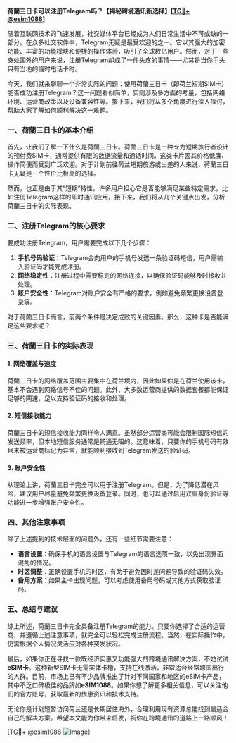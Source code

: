 **荷蘭三日卡可以注册Telegram吗？【揭秘跨境通讯新选择】[[TG💪+ @esim1088](https://t.me/s/esim1088)]**

随着互联网技术的飞速发展，社交媒体平台已经成为人们日常生活中不可或缺的一部分。在众多社交软件中，Telegram无疑是最受欢迎的之一。它以其强大的加密功能、丰富的功能模块和便捷的操作体验，吸引了全球数亿用户。然而，对于一些身处国外的用户来说，注册Telegram却成了一件头疼的事情——尤其是当你手头只有当地的临时电话卡时。

今天，我们就来聊聊一个非常实际的问题：使用荷蘭三日卡（即荷兰短期SIM卡）能否成功注册Telegram？这一问题看似简单，实则涉及多方面的考量，包括网络环境、运营商政策以及设备兼容性等。接下来，我们将从多个角度进行深入探讨，帮助大家了解如何顺利解决这一难题。

### 一、荷蘭三日卡的基本介绍

首先，让我们了解一下什么是荷蘭三日卡。荷蘭三日卡是一种专为短期旅行者设计的预付费SIM卡，通常提供有限的数据流量和通话时间。这类卡片因其价格低廉、操作简便而受到广泛欢迎。对于计划前往荷兰短期旅游或出差的人来说，荷蘭三日卡无疑是一个性价比极高的选择。

然而，也正是由于其“短期”特性，许多用户担心它是否能够满足某些特定需求，比如注册Telegram这样的即时通讯应用。接下来，我们将从几个关键点出发，分析荷蘭三日卡的实际表现。

### 二、注册Telegram的核心要求

要成功注册Telegram，用户需要完成以下几个步骤：

1. **手机号码验证**：Telegram会向用户的手机号发送一条验证码短信，用户需输入验证码才能完成注册。
2. **网络稳定性**：注册过程中需要稳定的网络连接，以确保验证码能够及时接收并处理。
3. **账户安全性**：Telegram对账户安全有严格的要求，例如避免频繁更换设备登录等。

对于荷蘭三日卡而言，前两个条件是决定成败的关键因素。那么，这种卡是否能满足这些要求呢？

### 三、荷蘭三日卡的实际表现

#### 1. 网络覆盖与速度

荷蘭三日卡的网络覆盖范围主要集中在荷兰境内，因此如果你是在荷兰使用该卡，基本不会遇到网络信号不佳的问题。此外，大多数运营商提供的数据套餐都能保证足够的网速，足以支持验证码的接收和处理。

#### 2. 短信接收能力

荷蘭三日卡的短信接收能力同样令人满意。虽然部分运营商可能会限制国际短信的发送频率，但本地短信服务通常是畅通无阻的。这意味着，只要你的手机号码有效且未被运营商标记为异常，就能顺利接收到Telegram发送的验证码。

#### 3. 账户安全性

从理论上讲，荷蘭三日卡完全可以用于注册Telegram。但是，为了降低潜在风险，建议用户尽量避免频繁更换设备登录。同时，也可以通过启用双重身份验证等功能进一步增强账户安全性。

### 四、其他注意事项

除了上述提到的技术层面的问题外，还有一些细节需要注意：

- **语言设置**：确保手机的语言设置与Telegram的语言选项一致，以免出现界面混乱的情况。
- **时区调整**：正确设置手机的时区，有助于避免因时差问题导致的验证码失效。
- **备用方案**：如果主卡出现问题，可以考虑使用备用号码或其他方式获取验证码。

### 五、总结与建议

综上所述，荷蘭三日卡完全具备注册Telegram的能力。只要你选择了合适的运营商，并遵循上述注意事项，就完全可以轻松完成注册流程。当然，在实际操作中，仍需根据个人情况灵活应对各种突发状况。

最后，如果你正在寻找一款既经济实惠又功能强大的跨境通讯解决方案，不妨试试**eSIM卡**。这种新型SIM卡无需实体卡槽，支持在线激活，非常适合经常跨国出行的人群。目前，市场上已有不少品牌推出了针对不同国家和地区的eSIM卡产品，其中不乏口碑极佳的品牌如**eSIM1088**。如果你想了解更多相关信息，可以关注他们的官方账号，获取最新的优惠资讯和技术支持。

无论你是计划短暂访问荷兰还是长期居住海外，合理利用现有资源总能找到最适合自己的解决方案。希望本文能为你带来启发，祝你在跨境通讯的道路上一路顺风！

[[TG💪+ @esim1088](https://t.me/s/esim1088) ![Image](https://i.postimg.cc/4NQfJmqS/Snipaste-2025-05-13-00-14-12.png)]